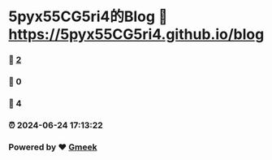# 5pyx55CG5ri4的Blog :link: https://5pyx55CG5ri4.github.io/blog 
### :page_facing_up: [2](https://5pyx55CG5ri4.github.io/blog/tag.html) 
### :speech_balloon: 0 
### :hibiscus: 4 
### :alarm_clock: 2024-06-24 17:13:22 
### Powered by :heart: [Gmeek](https://github.com/Meekdai/Gmeek)
